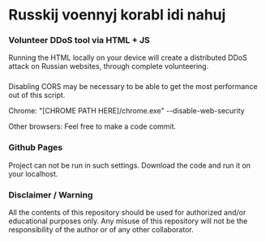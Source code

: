 # Russkij voennyj korabl idi nahuj
### Volunteer DDoS tool via HTML + JS

Running the HTML locally on your device will create a distributed DDoS attack on Russian websites, through complete volunteering.

###
Disabling CORS may be necessary to be able to get the most performance out of this script.

Chrome:
"[CHROME PATH HERE]/chrome.exe" --disable-web-security

Other browsers:
Feel free to make a code commit.

### Github Pages
Project can not be run in such settings. Download the code and run it on your localhost.

### Disclaimer / Warning

All the contents of this repository should be used for authorized and/or educational purposes only. Any misuse of this repository will not be the responsibility of the author or of any other collaborator.
